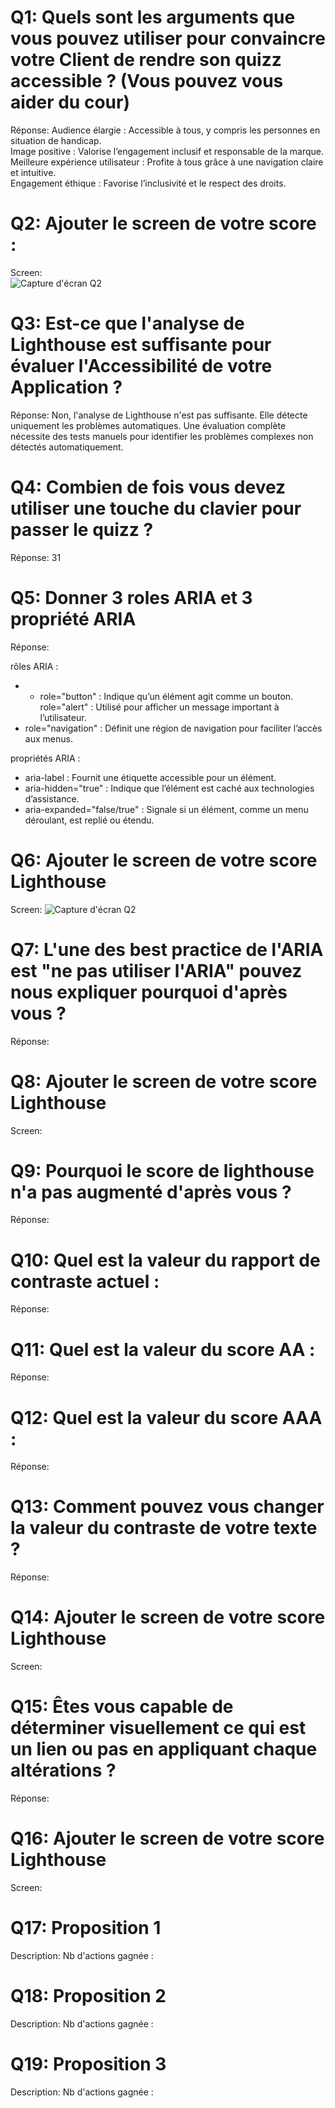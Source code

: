 # Q1: Quels sont les arguments que vous pouvez utiliser pour convaincre votre Client de rendre son quizz accessible ? (Vous pouvez vous aider du cour)
Réponse:
Audience élargie : Accessible à tous, y compris les personnes en situation de handicap.  
Image positive : Valorise l’engagement inclusif et responsable de la marque.  
Meilleure expérience utilisateur : Profite à tous grâce à une navigation claire et intuitive.  
Engagement éthique : Favorise l’inclusivité et le respect des droits.  

# Q2: Ajouter le screen de votre score :
Screen:  
![Capture d'écran Q2](./photo.png)

# Q3: Est-ce que l'analyse de Lighthouse est suffisante pour évaluer l'Accessibilité de votre Application ?
Réponse: Non, l'analyse de Lighthouse n'est pas suffisante. Elle détecte uniquement les problèmes automatiques. Une évaluation complète nécessite des tests manuels pour identifier les problèmes complexes non détectés automatiquement.

# Q4: Combien de fois vous devez utiliser une touche du clavier pour passer le quizz ?
Réponse: 31 

# Q5: Donner 3 roles ARIA et 3 propriété ARIA
Réponse:

rôles ARIA :  
- - role="button" : Indique qu’un élément agit comme un bouton.  
role="alert" : Utilisé pour afficher un message important à l’utilisateur.  
- role="navigation" : Définit une région de navigation pour faciliter l’accès aux menus.  

propriétés ARIA :  
- aria-label : Fournit une étiquette accessible pour un élément.  
- aria-hidden="true" : Indique que l’élément est caché aux technologies d’assistance.  
- aria-expanded="false/true" : Signale si un élément, comme un menu déroulant, est replié ou étendu.  

# Q6: Ajouter le screen de votre score Lighthouse
Screen: ![Capture d'écran Q2](./photoQ6.png)

# Q7: L'une des best practice de l'ARIA est "ne pas utiliser l'ARIA" pouvez nous expliquer pourquoi d'après vous ?
Réponse:

# Q8: Ajouter le screen de votre score Lighthouse
Screen:

# Q9: Pourquoi le score de lighthouse n'a pas augmenté d'après vous ?
Réponse:

# Q10: Quel est la valeur du rapport de contraste actuel :
Réponse:

# Q11: Quel est la valeur du score AA :
Réponse:

# Q12: Quel est la valeur du score AAA :
Réponse:

# Q13: Comment pouvez vous changer la valeur du contraste de votre texte ?
Réponse:

# Q14: Ajouter le screen de votre score Lighthouse
Screen:

# Q15: Êtes vous capable de déterminer visuellement ce qui est un lien ou pas en appliquant chaque altérations ?
Réponse:

# Q16: Ajouter le screen de votre score Lighthouse
Screen:

# Q17:  Proposition 1
Description:
Nb d'actions gagnée : 

# Q18:  Proposition 2
Description:
Nb d'actions gagnée : 

# Q19:  Proposition 3
Description:
Nb d'actions gagnée :